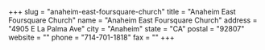 +++
slug = "anaheim-east-foursquare-church"
title = "Anaheim East Foursquare Church"
name = "Anaheim East Foursquare Church"
address = "4905 E La Palma Ave"
city = "Anaheim"
state = "CA"
postal = "92807"
website = ""
phone = "714-701-1818"
fax = ""
+++
